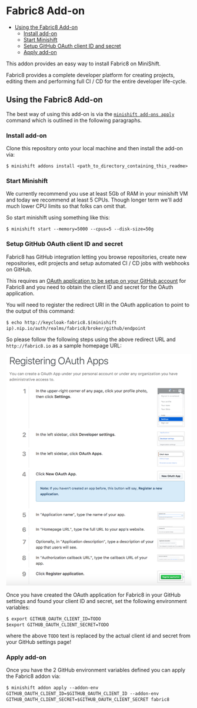 # Fabric8 Add-on

<!-- MarkdownTOC -->

- [Using the Fabric8 Add-on](#using-the-fabric8-add-on)
	- [Install add-on](#install-add-on)
	- [Start Minishift](#start-minishift)
	- [Setup GitHub OAuth client ID and secret](#setup-github-oauth-client-id-and-secret)
	- [Apply add-on](#apply-add-on)

<!-- /MarkdownTOC -->

This addon provides an easy way to install Fabric8 on MiniShift.

Fabric8 provides a complete developer platform for creating projects, editing them and performing full CI / CD for the entire developer life-cycle.

<a name="using-the-fabric8-add-on"></a>
## Using the Fabric8 Add-on

The best way of using this add-on is via the [`minishift add-ons apply`](https://docs.openshift.org/latest/minishift/command-ref/minishift_addons_apply.html) command which is outlined in the following paragraphs.

<a name="install-add-on"></a>
### Install add-on

Clone this repository onto your local machine and then install the add-on via:

    $ minishift addons install <path_to_directory_containing_this_readme>

<a name="start-minishift"></a>
### Start Minishift

We currently recommend you use at least 5Gb of RAM in your minishift VM and today we recommend at least 5 CPUs. Though longer term we'll add much lower CPU limits so that folks can omit that.

So start minishift using something like this:

    $ minishift start --memory=5000 --cpus=5 --disk-size=50g

<a name="setup-github-oauth-client-id-and-secret"></a>
### Setup GitHub OAuth client ID and secret

Fabric8 has GitHub integration letting you browse repositories, create new repositories, edit projects and setup automated CI / CD jobs with webhooks on GitHub.

This requires an [OAuth application to be setup on your GitHub account](https://developer.github.com/apps/building-integrations/setting-up-and-registering-oauth-apps/registering-oauth-apps/) for Fabric8 and you need to obtain the client ID and secret for the OAuth application.

You will need to register the redirect URI in the OAuth application to point to the output of this command:

    $ echo http://keycloak-fabric8.$(minishift ip).nip.io/auth/realms/fabric8/broker/github/endpoint

So please follow the following steps using the above redirect URL and `http://fabric8.io` as a sample homepage URL:

![Register OAuth App](https://raw.githubusercontent.com/fabric8io/fabric8-platform/master/images/register-oauth.png)

Once you have created the OAuth application for Fabric8 in your GitHub settings and found your client ID and secret, set the following environment variables:

    $ export GITHUB_OAUTH_CLIENT_ID=TODO
    $export GITHUB_OAUTH_CLIENT_SECRET=TODO

where the above `TODO` text is replaced by the actual client id and secret from your GitHub settings page!

<a name="apply-add-on"></a>
### Apply add-on

Once you have the 2 GitHub environment variables defined you can apply the Fabric8 addon via:

    $ minishift addon apply --addon-env GITHUB_OAUTH_CLIENT_ID=$GITHUB_OAUTH_CLIENT_ID --addon-env GITHUB_OAUTH_CLIENT_SECRET=$GITHUB_OAUTH_CLIENT_SECRET fabric8

